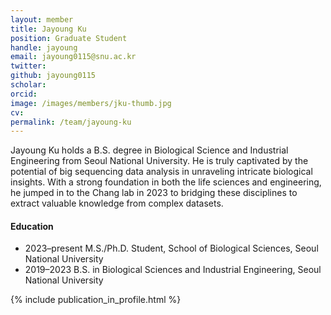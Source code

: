 ```yaml
---
layout: member
title: Jayoung Ku
position: Graduate Student
handle: jayoung
email: jayoung0115@snu.ac.kr
twitter: 
github: jayoung0115
scholar: 
orcid:
image: /images/members/jku-thumb.jpg
cv:
permalink: /team/jayoung-ku
---
```


Jayoung Ku holds a B.S. degree in Biological Science and Industrial
Engineering from Seoul National University. He is truly captivated by
the potential of big sequencing data analysis in unraveling intricate
biological insights. With a strong foundation in both the life sciences
and engineering, he jumped in to the Chang lab in 2023 to bridging these
disciplines to extract valuable knowledge from complex datasets.

#### Education

<ul class="chronological">
  <li><span>2023–present</span> M.S./Ph.D. Student, School of Biological Sciences, Seoul National University</li>
  <li><span>2019–2023</span> B.S. in Biological Sciences and Industrial Engineering, Seoul National University</li>
</ul>

{% include publication_in_profile.html %}
